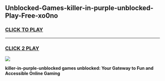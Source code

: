 
## Unblocked-Games-killer-in-purple-unblocked-Play-Free-xo0no
<h3>
<a href="https://premium76.site?title=killer-in-purple-unblocked&ref=23A">CLICK TO PLAY</a></h3>
<hr>

<h3>
<a href="https://premium76.site?title=killer-in-purple-unblocked&ref=23A">CLICK 2 PLAY</a>
  
</h3>

<a href="https://premium76.site?title=killer-in-purple-unblocked&ref=23A"><img src="https://clearcache.store/games.png"></a>


**killer-in-purple-unblocked games unblocked: Your Gateway to Fun and Accessible Online Gaming**
